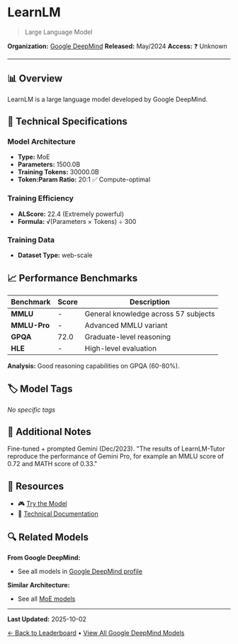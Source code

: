 # LearnLM

> Large Language Model

**Organization:** [Google DeepMind](../../labs/google-deepmind.md)
**Released:** May/2024
**Access:** ❓ Unknown

---

## 📊 Overview

LearnLM is a large language model developed by Google DeepMind.

## 🔧 Technical Specifications

### Model Architecture
- **Type:** MoE
- **Parameters:** 1500.0B
- **Training Tokens:** 30000.0B
- **Token:Param Ratio:** 20:1 ✅ Compute-optimal

### Training Efficiency
- **ALScore:** 22.4 (Extremely powerful)
- **Formula:** √(Parameters × Tokens) ÷ 300

### Training Data
- **Dataset Type:** web-scale

## 📈 Performance Benchmarks

| Benchmark | Score | Description |
|-----------|-------|-------------|
| **MMLU** | - | General knowledge across 57 subjects |
| **MMLU-Pro** | - | Advanced MMLU variant |
| **GPQA** | 72.0 | Graduate-level reasoning |
| **HLE** | - | High-level evaluation |

**Analysis:** Good reasoning capabilities on GPQA (60-80%).

## 🏷️ Model Tags

_No specific tags_

## 📝 Additional Notes

Fine-tuned + prompted Gemini (Dec/2023). "The results of LearnLM-Tutor reproduce the performance of Gemini Pro, for example an MMLU score of 0.72 and MATH score of 0.33."

## 🔗 Resources

- 🎮 [Try the Model](https://learning.google.com/experiments/learn-about/signup)
- 📄 [Technical Documentation](https://storage.googleapis.com/deepmind-media/LearnLM/LearnLM_paper.pdf)

## 🔍 Related Models

**From Google DeepMind:**
- See all models in [Google DeepMind profile](../../labs/google-deepmind.md)

**Similar Architecture:**
- See all [MoE models](../../architectures/moe.md)

---

**Last Updated:** 2025-10-02

[← Back to Leaderboard](../../README.md) • [View All Google DeepMind Models](../../labs/google-deepmind.md)
